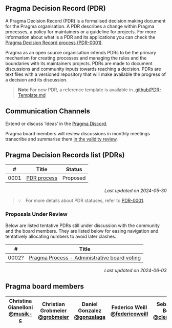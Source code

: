 ## Pragma Decision Record (PDR)

A Pragma Decision Record (PDR) is a formalised decision making document for the Pragma organisation. A PDR describes a change within Pragma processes, a policy for maintainers or a guideline for projects. For more information about what is a PDR and its applications you can check the [Pragma Decision Record process (PDR-0001)](./PDR-0001-Process).

Pragma as an open source organisation intends PDRs to be the primary mechanism for creating processes and managing the rules and the boundaries with its maintainers projects. PDRs are made to document discussions and community inputs towards reaching a decision. PDRs are text files with a versioned repository that will make available the progress of a decision and its discussion.

> **Note** For new PDR, a reference template is available in [.github/PDR-Template.md](.github/PDR-TEMPLATE.md)

## Communication Channels

Extend or discuss ‘ideas’ in the [Pragma Discord](https://discord.gg/fUyPWjBcKE).

Pragma board members will review discussions in monthly meetings transcribe and summarise them [in the validity review](.validityreview/).

## Pragma Decision Records list (PDRs)

| #    | Title | Status |
| ---- | --- | --- |
| 0001 | [PDR process](./PDR-0001-Process/) | Proposed |

<p align="right"><i>Last updated on 2024-05-30</i></p>

> 💡 For more details about PDR statuses, refer to [PDR-0001](./PDR-0001-Process/).

### Proposals Under Review

Below are listed tentative PDRs still under discussion with the community and the board members. They are listed below for easing navigation and tentatively allocating numbers to avoid later clashes.

| #     | Title |
| ----- | --- |
| 0002? | [Pragma Process - Administrative board voting](https://github.com/pragma-org/PDRs/pull/2) |

<p align="right"><i>Last updated on 2024-06-03</i></p>

## Pragma board members

| Christina Gianelloni <br/> [@musik-c][] | Christian Grobmeier <br/> [@grobmeier][] |Daniel Gonzalez <br/> [@gonzalaga][] |  Federico Weill <br/> [@federicoweill][] | Sebastian Bode <br/> [@cleanerm5][] |
| ---                               | ---                                           | ---                            | ---                            | ---                             |

[@musik-c]: https://github.com/musik-c
[@grobmeier]: https://github.com/grobmeier
[@federicoweill]: https://github.com/federicoweill
[@gonzalaga]: https://github.com/gonzalaga
[@cleanerm5]: https://github.com/cleanerm5
